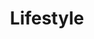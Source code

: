 ---
layout: lifestyle
meta_title: Lifestyle
meta_description: Lifestyle
hide_from_sitemap: true
robots: noindex,follow
title: Lifestyle
eleventyNavigation:
  key: Lifestyle
  order: 2
---